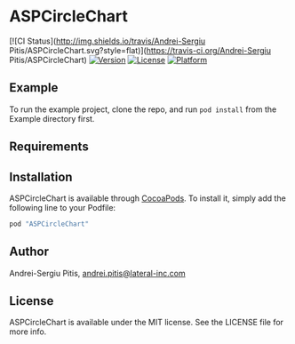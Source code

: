 # ASPCircleChart

[![CI Status](http://img.shields.io/travis/Andrei-Sergiu Pitis/ASPCircleChart.svg?style=flat)](https://travis-ci.org/Andrei-Sergiu Pitis/ASPCircleChart)
[![Version](https://img.shields.io/cocoapods/v/ASPCircleChart.svg?style=flat)](http://cocoapods.org/pods/ASPCircleChart)
[![License](https://img.shields.io/cocoapods/l/ASPCircleChart.svg?style=flat)](http://cocoapods.org/pods/ASPCircleChart)
[![Platform](https://img.shields.io/cocoapods/p/ASPCircleChart.svg?style=flat)](http://cocoapods.org/pods/ASPCircleChart)

## Example

To run the example project, clone the repo, and run `pod install` from the Example directory first.

## Requirements

## Installation

ASPCircleChart is available through [CocoaPods](http://cocoapods.org). To install
it, simply add the following line to your Podfile:

```ruby
pod "ASPCircleChart"
```

## Author

Andrei-Sergiu Pitis, andrei.pitis@lateral-inc.com

## License

ASPCircleChart is available under the MIT license. See the LICENSE file for more info.
